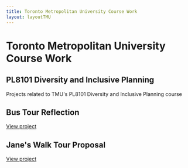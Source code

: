 ```yaml
---
title: Toronto Metropolitan University Course Work
layout: layoutTMU
---
```

# Toronto Metropolitan University Course Work

## PL8101 Diversity and Inclusive Planning
Projects related to TMU's PL8101 Diversity and Inclusive Planning course

## Bus Tour Reflection
[View project](/bustourreflection.html)

## Jane's Walk Tour Proposal
[View project](/janeswalktour)
